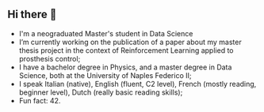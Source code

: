 ## Hi there 👋

- I'm a neograduated Master's student in Data Science
- I’m currently working on the publication of a paper about my master thesis project in the context of Reinforcement Learning applied to prosthesis control;
- I have a bachelor degree in Physics, and a master degree in Data Science, both at the University of Naples Federico II;
- I speak Italian (native), English (fluent, C2 level), French (mostly reading, beginner level), Dutch (really basic reading skills);
- Fun fact: 42.

<!--
**Megalodonte/Megalodonte** is a ✨ _special_ ✨ repository because its `README.md` (this file) appears on your GitHub profile.

Here are some ideas to get you started:

- 🔭 I’m currently working on ...
- 🌱 I’m currently learning ...
- 👯 I’m looking to collaborate on ...
- 🤔 I’m looking for help with ...
- 💬 Ask me about ...
- 📫 How to reach me: ...
- 😄 Pronouns: ...
- ⚡ Fun fact: ...
-->
